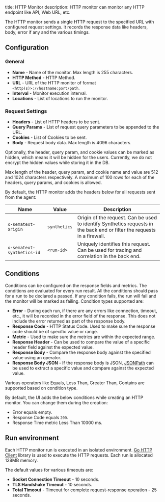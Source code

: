 title: HTTP Monitor
description: HTTP monitor can monitor any HTTP endpoint like API, Web URL, etc. 

The HTTP monitor sends a single HTTP request to the specified URL with configured request settings. It records the response data like headers, body, error if any and the various timings.

## Configuration

### General

* **Name** - Name of the monitor. Max length is 255 characters.
* **HTTP Method** - HTTP Method.
* **URL** - URL of the HTTP monitor of format `<http(s)>://hostname:port/path`.
* **Interval** - Monitor execution interval.
* **Locations** - List of locations to run the monitor.

### Request Settings

* **Headers** - List of HTTP headers to be sent.
* **Query Params** - List of request query parameters to be appended to the URL.
* **Cookies** - List of Cookies to be sent.
* **Body** - Request body data. Max length is 4096 characters.

Optionally, the header, query param, and cookie values can be marked as hidden, which means it will be hidden for the users. Currently, we do not encrypt the hidden values while storing it in the DB.

Max length of the header, query param, and cookie name and value are 512 and 1024 characters respectively. A maximum of 100 rows for each of the headers, query params, and cookies is allowed.

By default, the HTTP monitor adds the headers below for all requests sent from the agent:

| Name | Value | Description |
|---|---|---|
| `x-sematext-origin`  | `synthetics` | Origin of the request. Can be used to identify Synthetics requests in the back end or filter the requests in a firewall.  |
| `x-sematext-synthetics-id`  | `<run-id>` | Uniquely identifies this request. Can be used for tracing and correlation in the back end. |

## Conditions

Conditions can be configured on the response fields and metrics. The conditions are evaluated for every run result. All the conditions should pass for a run to be declared a passed. If any condition fails, the run will fail and the monitor will be marked as failing. Condition types supported are:

* **Error** - During each run, if there are any errors like connection, timeout, etc., it will be recorded in the error field of the response. This does not include the error returned as part of the response body. 
* **Response Code** - HTTP Status Code. Used to make sure the response code should be of specific value or range.
* **Metric** - Used to make sure the metrics are within the expected range. 
* **Response Header** - Can be used to compare the value of a specific header field against the expected value.
* **Response Body** - Compare the response body against the specified value using an operator.
* **Response Body JSON** - If the response body is JSON, [JSONPath](https://github.com/json-path/JsonPath) can be used to extract a specific value and compare against the expected value.

Various operators like Equals, Less Than, Greater Than, Contains are supported based on condition type. 

By default, the UI adds the below conditions while creating an HTTP monitor. You can change them during the creation:

* Error equals empty.
* Response Code equals `200`.
* Response Time metric Less Than 10000 ms.

## Run environment

Each HTTP monitor run is executed in an isolated environment. [Go HTTP Client](https://golang.org/pkg/net/http/) library is used to execute the HTTP requests. Each run is allocated 128MB memory.

The default values for various timeouts are:

* **Socket Connection Timeout** - 10 seconds.
* **TLS Handshake Timeout** - 10 seconds.
* **Total Timeout** - Timeout for complete request-response operation - 25 seconds.